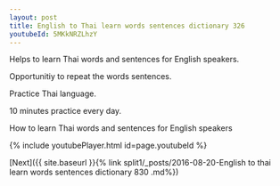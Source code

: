 ```yaml
---
layout: post
title: English to Thai learn words sentences dictionary 326 
youtubeId: 5MKkNRZLhzY
---
```

 
 
Helps to learn Thai words and sentences for English speakers.

Opportunitiy to repeat the words sentences. 

Practice Thai language. 
 
10 minutes practice every day. 
 
How to learn Thai words and sentences for English speakers 
 
{% include youtubePlayer.html id=page.youtubeId %}
 
 
[Next]({{ site.baseurl }}{% link  split1/_posts/2016-08-20-English to thai learn words sentences dictionary 830 .md%})
 

